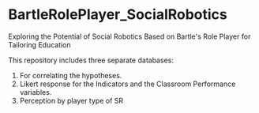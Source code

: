 # BartleRolePlayer_SocialRobotics
Exploring the Potential of Social Robotics Based on Bartle's Role Player for Tailoring Education

This repository includes three separate databases:
1. For correlating the hypotheses.
2. Likert response for the Indicators and the Classroom Performance variables.
3. Perception by player type of SR

